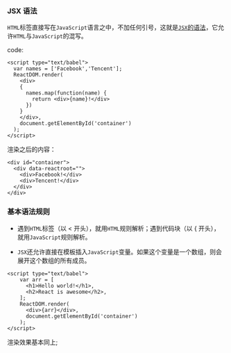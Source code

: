 ### JSX 语法

`HTML`标签直接写在`JavaScript`语言之中，不加任何引号，这就是[`JSX`的语法](http://facebook.github.io/react/docs/displaying-data.html#jsx-syntax)，它允许`HTML`与`JavaScript`的混写。

code:

```
<script type="text/babel">
  var names = ['Facebook','Tencent'];
  ReactDOM.render(
    <div>
    {
      names.map(function(name) {
        return <div>{name}!</div>
      })
    }
    </div>,
    document.getElementById('container')
  );
</script>
```

渲染之后的内容：
```
<div id="container">
  <div data-reactroot="">
    <div>Facebook!</div>
    <div>Tencent!</div>
  </div>
</div>
```

### 基本语法规则

- 遇到`HTML`标签（以 < 开头），就用`HTML`规则解析；遇到代码块（以 { 开头），就用`JavaScript`规则解析。

- `JSX`还允许直接在模板插入`JavaScript`变量。如果这个变量是一个数组，则会展开这个数组的所有成员。

```
<script type="text/babel">
	var arr = [
	  <h1>Hello world!</h1>,
	  <h2>React is awesome</h2>,
	];
	ReactDOM.render(
	  <div>{arr}</div>,
	  document.getElementById('container')
	);
</script>
```

渲染效果基本同上;

